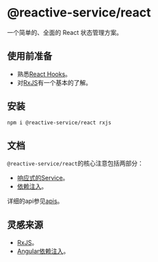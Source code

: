 # @reactive-service/react

一个简单的、全面的 React 状态管理方案。

## 使用前准备

- 熟悉[React Hooks](https://zh-hans.reactjs.org/docs/hooks-intro.html)。
- 对[RxJS](https://rxjs-dev.firebaseapp.com/guide/overview)有一个基本的了解。

## 安装

```sh
npm i @reactive-service/react rxjs
```

## 文档

`@reactive-service/react`的核心注意包括两部分：

- [响应式的Service](./service.md)。
- [依赖注入](./di.md)。

详细的api参见[apis](./api.md)。

## 灵感来源

- [RxJS](https://rxjs-dev.firebaseapp.com/guide/overview)。
- [Angular依赖注入](https://angular.cn/guide/dependency-injection)。
